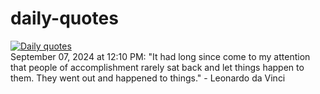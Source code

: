 # daily-quotes
[![Daily quotes](https://github.com/ceepu8/daily-quotes/actions/workflows/daily-quote.yml/badge.svg)](https://github.com/ceepu8/daily-quotes/actions/workflows/daily-quote.yml)<br/>
September 07, 2024 at 12:10 PM: "It had long since come to my attention that people of accomplishment rarely sat back and let things happen to them. They went out and happened to things." - Leonardo da Vinci

